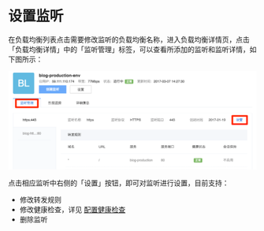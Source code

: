 # 设置监听

在负载均衡列表点击需要修改监听的负载均衡名称，进入负载均衡详情页，点击「负载均衡详情」中的「监听管理」标签，可以查看所添加的监听和监听详情，如下图所示：

![](../image/使用指南-设置监听.png)

点击相应监听中右侧的「设置」按钮，即可对监听进行设置，目前支持：
* 修改转发规则
* 修改健康检查，详见 [配置健康检查](http://support.c.163.com/md.html#!容器服务/负载均衡/运维指南/配置负载均衡健康检查.md)
* 删除监听